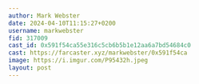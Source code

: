 ```yaml
---
author: Mark Webster
date: 2024-04-10T11:15:27+0200
username: markwebster
fid: 317009
cast_id: 0x591f54ca55e316c5cb6b5b1e12aa6a7bd54684c0
cast: https://farcaster.xyz/markwebster/0x591f54ca
image: https://i.imgur.com/P95432h.jpeg
layout: post
---
```


<img src='https://i.imgur.com/P95432h.jpeg' alt='' referrerpolicy='no-referrer'/>
